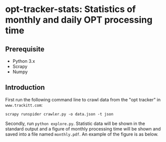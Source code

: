 # opt-tracker-stats: Statistics of monthly and daily OPT processing time
## Prerequisite
* Python 3.x
* Scrapy
* Numpy

## Introduction
First run the following command line to crawl data from the "opt tracker" in `www.trackitt.com`:
```
scrapy runspider crawler.py -o data.json -t json
```

Secondly, run `python explore.py`. Statistic data will be shown in the standard output and a figure of monthly processing time will be shown and saved into a file named `monthly.pdf`. An example of the figure is as below.
